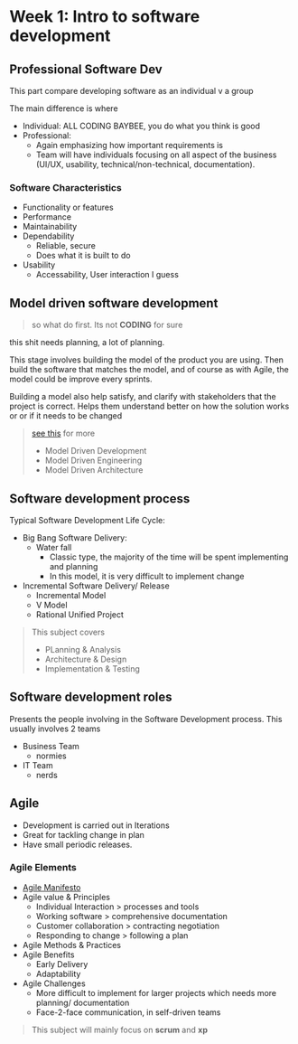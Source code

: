 # Week 1: Intro to software development

## Professional Software Dev

This part compare developing software as an individual v a group

The main difference is where

- Individual: ALL CODING BAYBEE, you do what you think is good
- Professional: 
  - Again emphasizing how important requirements is
  - Team will have individuals focusing on all aspect of the business (UI/UX, usability, technical/non-technical, documentation).

### Software Characteristics

- Functionality or features
- Performance
- Maintainability
- Dependability
  - Reliable, secure
  - Does what it is built to do
- Usability
  - Accessability, User interaction I guess

## Model driven software development

> so what do first. Its not **CODING** for sure

this shit needs planning, a lot of planning.

This stage involves building the model of the product you are using.
Then build the software that matches the model, and of course as with Agile, the model could be improve every sprints.

Building a model also help satisfy, and clarify with stakeholders that the project is correct.
Helps them understand better on how the solution works or or if it needs to be changed

> [see this](http://www.omg.org/mda/mda_files/Cephas_MDA_Fast_Guide.pdf) for more
> - Model Driven Development
> - Model Driven Engineering
> - Model Driven Architecture 

## Software development process

Typical Software Development Life Cycle:

- Big Bang Software Delivery:
  - Water fall 
    - Classic type, the majority of the time will be spent implementing and planning
    - In this model, it is very difficult to implement change
- Incremental Software Delivery/ Release
  - Incremental Model
  - V Model
  - Rational Unified Project

> This subject covers
> - PLanning & Analysis
> - Architecture & Design
> - Implementation & Testing

## Software development roles

Presents the people involving in the Software Development process. This usually involves 2 teams

- Business Team
  - normies
- IT Team
  - nerds

## Agile

- Development is carried out in Iterations
- Great for tackling change in plan
- Have small periodic releases. 

### Agile Elements

- [Agile Manifesto](https://agilemanifesto.org)
- Agile value & Principles
  - Individual Interaction > processes and tools
  - Working software > comprehensive documentation
  - Customer collaboration > contracting negotiation
  - Responding to change > following a plan
- Agile Methods & Practices
- Agile Benefits
  - Early Delivery
  - Adaptability
- Agile Challenges
  - More difficult to implement for larger projects which needs more planning/ documentation
  - Face-2-face communication, in self-driven teams

> This subject will mainly focus on **scrum** and **xp**




